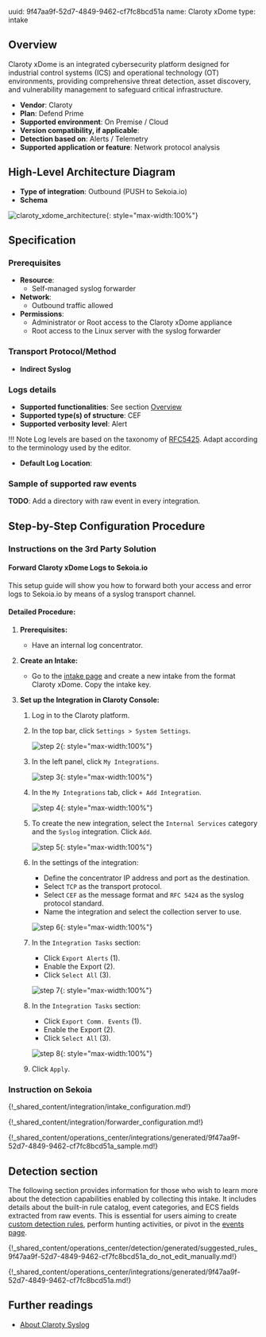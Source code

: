 uuid: 9f47aa9f-52d7-4849-9462-cf7fc8bcd51a
name: Claroty xDome
type: intake

## Overview

Claroty xDome is an integrated cybersecurity platform designed for industrial control systems (ICS) and operational technology (OT) environments, providing comprehensive threat detection, asset discovery, and vulnerability management to safeguard critical infrastructure.

- **Vendor**: Claroty
- **Plan**: Defend Prime
- **Supported environment**: On Premise / Cloud
- **Version compatibility, if applicable**:
- **Detection based on**: Alerts / Telemetry
- **Supported application or feature**: Network protocol analysis

## High-Level Architecture Diagram

- **Type of integration**: Outbound (PUSH to Sekoia.io)
- **Schema**

![claroty_xdome_architecture](/assets/integration/claroty_xdome_architecture.png){: style="max-width:100%"}

## Specification

### Prerequisites

- **Resource**:
    - Self-managed syslog forwarder
- **Network**:
    - Outbound traffic allowed
- **Permissions**:
    - Administrator or Root access to the Claroty xDome appliance
    - Root access to the Linux server with the syslog forwarder

### Transport Protocol/Method

- **Indirect Syslog**

### Logs details

- **Supported functionalities**: See section [Overview](#overview)
- **Supported type(s) of structure**: CEF
- **Supported verbosity level**: Alert

!!! Note
    Log levels are based on the taxonomy of [RFC5425](https://datatracker.ietf.org/doc/html/rfc5424). Adapt according to the terminology used by the editor.

- **Default Log Location**:

### Sample of supported raw events

**TODO**: Add a directory with raw event in every integration.

## Step-by-Step Configuration Procedure

### Instructions on the 3rd Party Solution

#### Forward Claroty xDome Logs to Sekoia.io

This setup guide will show you how to forward both your access and error logs to Sekoia.io by means of a syslog transport channel.

#### Detailed Procedure:

1. **Prerequisites:**
   - Have an internal log concentrator.

2. **Create an Intake:**
   - Go to the [intake page](https://app.sekoia.io/operations/intakes) and create a new intake from the format Claroty xDome. Copy the intake key.

3. **Set up the Integration in Claroty Console:**
   1. Log in to the Claroty platform.
   2. In the top bar, click `Settings > System Settings`.

      ![step 2](/assets/operation_center/integration_catalog/cloud_and_saas/claroty_xdome/step_01.png){: style="max-width:100%"}

   3. In the left panel, click `My Integrations`.

      ![step 3](/assets/operation_center/integration_catalog/cloud_and_saas/claroty_xdome/step_02.png){: style="max-width:100%"}

   4. In the `My Integrations` tab, click `+ Add Integration`.

      ![step 4](/assets/operation_center/integration_catalog/cloud_and_saas/claroty_xdome/step_03.png){: style="max-width:100%"}

   5. To create the new integration, select the `Internal Services` category and the `Syslog` integration. Click `Add`.

      ![step 5](/assets/operation_center/integration_catalog/cloud_and_saas/claroty_xdome/step_04.png){: style="max-width:100%"}

   6. In the settings of the integration:
      - Define the concentrator IP address and port as the destination.
      - Select `TCP` as the transport protocol.
      - Select `CEF` as the message format and `RFC 5424` as the syslog protocol standard.
      - Name the integration and select the collection server to use.

      ![step 6](/assets/operation_center/integration_catalog/cloud_and_saas/claroty_xdome/step_05.png){: style="max-width:100%"}

   7. In the `Integration Tasks` section:
      - Click `Export Alerts` (1).
      - Enable the Export (2).
      - Click `Select All` (3).

      ![step 7](/assets/operation_center/integration_catalog/cloud_and_saas/claroty_xdome/step_06.png){: style="max-width:100%"}

   8. In the `Integration Tasks` section:
      - Click `Export Comm. Events` (1).
      - Enable the Export (2).
      - Click `Select All` (3).

      ![step 8](/assets/operation_center/integration_catalog/cloud_and_saas/claroty_xdome/step_07.png){: style="max-width:100%"}

   9. Click `Apply`.

### Instruction on Sekoia

{!_shared_content/integration/intake_configuration.md!}

{!_shared_content/integration/forwarder_configuration.md!}

{!_shared_content/operations_center/integrations/generated/9f47aa9f-52d7-4849-9462-cf7fc8bcd51a_sample.md!}

## Detection section

The following section provides information for those who wish to learn more about the detection capabilities enabled by collecting this intake. It includes details about the built-in rule catalog, event categories, and ECS fields extracted from raw events. This is essential for users aiming to create [custom detection rules](/docs/xdr/features/detect/sigma.md), perform hunting activities, or pivot in the [events page](/docs/xdr/features/investigate/events.md).

{!_shared_content/operations_center/detection/generated/suggested_rules_9f47aa9f-52d7-4849-9462-cf7fc8bcd51a_do_not_edit_manually.md!}

{!_shared_content/operations_center/integrations/generated/9f47aa9f-52d7-4849-9462-cf7fc8bcd51a.md!}


## Further readings

- [About Claroty Syslog](https://help.claroty.com/hc/en-us/articles/10703054977053-About-Claroty-Syslog)